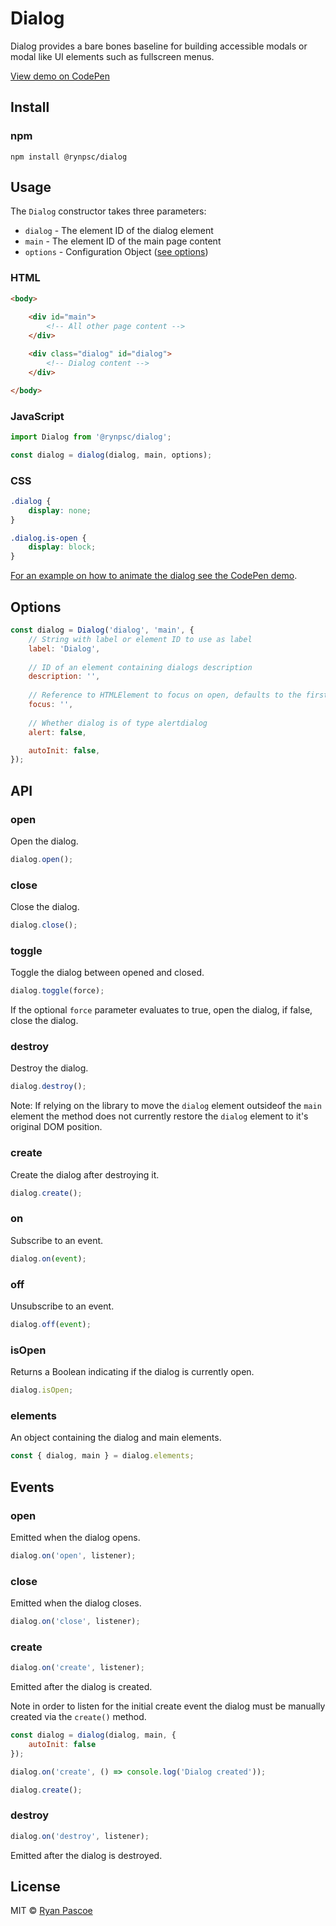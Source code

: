 # Dialog

Dialog provides a bare bones baseline for building accessible modals or modal like UI elements such as fullscreen menus.

[View demo on CodePen](https://codepen.io/rynpsc/pen/YVVGdr)

## Install

### npm

```
npm install @rynpsc/dialog
```

## Usage

The `Dialog` constructor takes three parameters:

* `dialog` - The element ID of the dialog element
* `main` - The element ID of the main page content
* `options` - Configuration Object ([see options](#options))

### HTML

```html
<body>
	
	<div id="main">
		<!-- All other page content -->
	</div>

	<div class="dialog" id="dialog">
		<!-- Dialog content -->
	</div>

</body>
```

### JavaScript

```js
import Dialog from '@rynpsc/dialog';

const dialog = dialog(dialog, main, options);
```

### CSS

```css
.dialog {
	display: none;
}

.dialog.is-open {
	display: block;
}
```

[For an example on how to animate the dialog see the CodePen demo](https://codepen.io/rynpsc/pen/YVVGdr).

## Options

```js
const dialog = Dialog('dialog', 'main', {
	// String with label or element ID to use as label
	label: 'Dialog',
	
	// ID of an element containing dialogs description
	description: '',
	
	// Reference to HTMLElement to focus on open, defaults to the first focusable element
	focus: '',
	
	// Whether dialog is of type alertdialog
	alert: false,

	autoInit: false,
});
```

## API

### open

Open the dialog.

```js
dialog.open();
```

### close

Close the dialog.

```js
dialog.close();
```

### toggle

Toggle the dialog between opened and closed.

```js
dialog.toggle(force);
```

If the optional `force` parameter evaluates to true, open the dialog, if false, close the dialog.

### destroy

Destroy the dialog.

```js
dialog.destroy();
```

Note: If relying on the library to move the `dialog` element outsideof the `main` element the method does not currently restore the `dialog` element to it's original DOM position.

### create

Create the dialog after destroying it.

```js
dialog.create();
```

### on

Subscribe to an event.

```js
dialog.on(event);
```

### off

Unsubscribe to an event.

```js
dialog.off(event);
```

### isOpen

Returns a Boolean indicating if the dialog is currently open.

```js
dialog.isOpen;
```

### elements

An object containing the dialog and main elements.

```js
const { dialog, main } = dialog.elements;
```

## Events

### open

Emitted when the dialog opens.

```js
dialog.on('open', listener);
```

### close

Emitted when the dialog closes.

```js
dialog.on('close', listener);
```

### create

```js
dialog.on('create', listener);
```

Emitted after the dialog is created.

Note in order to listen for the initial create event the dialog must be manually created via the `create()` method.

```js
const dialog = dialog(dialog, main, {
	autoInit: false
});

dialog.on('create', () => console.log('Dialog created'));

dialog.create();
```

### destroy

```js
dialog.on('destroy', listener);
```

Emitted after the dialog is destroyed.

## License

MIT &copy; [Ryan Pascoe](https://github.com/rynpsc)

